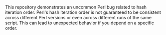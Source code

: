 This repository demonstrates an uncommon Perl bug related to hash iteration order. Perl's hash iteration order is not guaranteed to be consistent across different Perl versions or even across different runs of the same script. This can lead to unexpected behavior if you depend on a specific order.